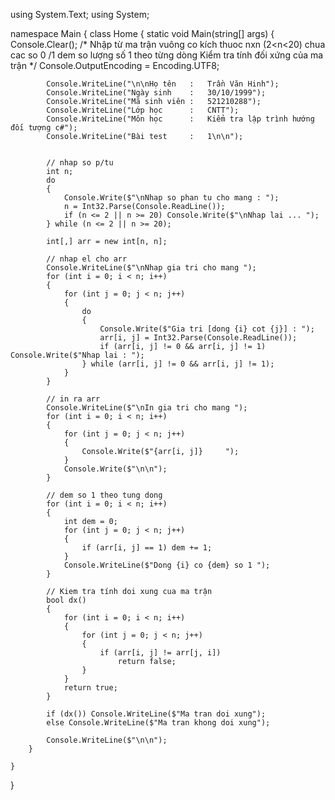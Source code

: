 ﻿using System.Text;
using System;

namespace Main
{
    class Home
    {
        static void Main(string[] args)
        {
            Console.Clear();
            /*
            Nhập từ ma trận vuông co kích thuoc nxn (2<n<20) chua cac so 0 /1
            dem so lượng số 1 theo từng dòng
            Kiểm tra tính đối xứng của ma trận
            */
            Console.OutputEncoding = Encoding.UTF8;

            Console.WriteLine("\n\nHọ tên   :   Trần Văn Hinh");
            Console.WriteLine("Ngày sinh    :   30/10/1999");
            Console.WriteLine("Mã sinh viên :   521210288");
            Console.WriteLine("Lớp học      :   CNTT");
            Console.WriteLine("Môn học      :   Kiểm tra lập trình hướng đối tượng c#");
            Console.WriteLine("Bài test     :   1\n\n");


            // nhap so p/tu
            int n;
            do
            {
                Console.Write($"\nNhap so phan tu cho mang : ");
                n = Int32.Parse(Console.ReadLine());
                if (n <= 2 || n >= 20) Console.Write($"\nNhap lai ... ");
            } while (n <= 2 || n >= 20);

            int[,] arr = new int[n, n];

            // nhap el cho arr
            Console.WriteLine($"\nNhap gia tri cho mang ");
            for (int i = 0; i < n; i++)
            {
                for (int j = 0; j < n; j++)
                {
                    do
                    {
                        Console.Write($"Gia tri [dong {i} cot {j}] : ");
                        arr[i, j] = Int32.Parse(Console.ReadLine());
                        if (arr[i, j] != 0 && arr[i, j] != 1) Console.Write($"Nhap lai : ");
                    } while (arr[i, j] != 0 && arr[i, j] != 1);
                }
            }

            // in ra arr
            Console.WriteLine($"\nIn gia tri cho mang ");
            for (int i = 0; i < n; i++)
            {
                for (int j = 0; j < n; j++)
                {
                    Console.Write($"{arr[i, j]}     ");
                }
                Console.Write($"\n\n");
            }

            // dem so 1 theo tung dong
            for (int i = 0; i < n; i++)
            {
                int dem = 0;
                for (int j = 0; j < n; j++)
                {
                    if (arr[i, j] == 1) dem += 1;
                }
                Console.WriteLine($"Dong {i} co {dem} so 1 ");
            }

            // Kiem tra tính doi xung cua ma trận
            bool dx()
            {
                for (int i = 0; i < n; i++)
                {
                    for (int j = 0; j < n; j++)
                    {
                        if (arr[i, j] != arr[j, i])
                            return false;
                    }
                }
                return true;
            }

            if (dx()) Console.WriteLine($"Ma tran doi xung");
            else Console.WriteLine($"Ma tran khong doi xung");

            Console.WriteLine($"\n\n");
        }

    }
}

